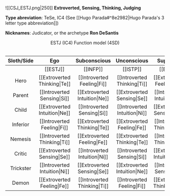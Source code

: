![[CSJ_ESTJ.png|250]]
**Extroverted, Sensing, Thinking, Judging**

**Type abreviation**: TeSe, IC4 (See [[Hugo Parada#^8e2982|Hugo Parada's 3 letter type abbreviation]])

**Nicknames**: Judicator, or the archetype **Ron DeSantis**

<center>ESTJ (IC4) Function model (4SD)</center>
<br>

| Sloth/Side | Ego | Subconscious | Unconscious | SuperEgo |
| :--: | :--: | :--: | :--: | :--: |
| | [[ESTJ]] | [[INFP]] | [[ISTP]] |[[ENFJ]] |
| Hero | [[Extroverted Thinking\|Te]] | [[Introverted Feeling\|Fi]] | [[Introverted Thinking\|Ti]] | [[Extroverted Feeling\|Fe]] |
| Parent | [[Introverted Sensing\|Si]] | [[Extroverted Intuition\|Ne]] | [[Extroverted Sensing\|Se]] | [[Introverted Intuition\|Ni]] |
| Child | [[Extroverted Intuition\|Ne]] | [[Introverted Sensing\|Si]] | [[Introverted Intuition\|Ni]] | [[Extroverted Sensing\|Se]] |
| Inferior | [[Introverted Feeling\|Fi]] | [[Extroverted Thinking\|Te]] | [[Extroverted Feeling\|Fe]] | [[Introverted Thinking\|Ti]] |
| Nemesis | [[Introverted Thinking\|Ti]] | [[Extroverted Feeling\|Fe]] | [[Extroverted Thinking\|Te]] | [[Introverted Thinking\|Fi]] |
| Critic | [[Extroverted Sensing\|Se]] | [[Introverted Intuition\|Ni]] | [[Introverted Sensing\|Si]] | [[Extroverted Intuition\|Ne]] |
| Trickster | [[Introverted Intuition\|Ni]] | [[Extroverted Sensing\|Se]] | [[Extroverted Intuition\|Ne]] | [[Introverted Sensing\|Si]] |
| Demon | [[Extroverted Feeling\|Fe]] | [[Introverted Thinking\|Ti]] | [[Introverted Feeling\|Fi]] | [[Extroverted Thinking\|Te]] |
